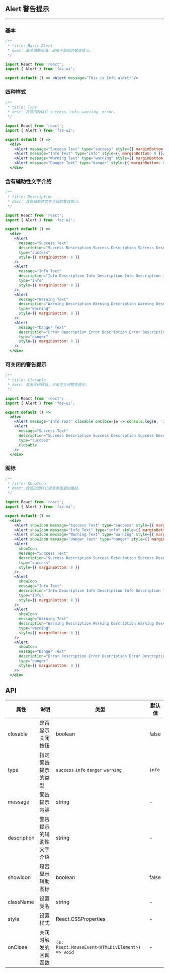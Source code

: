 ## Alert 警告提示
---
### 基本

```jsx
/**
 * title: Basic Alert
 * desc: 最简单的用法，适用于简短的警告提示。
 */

import React from 'react';
import { Alert } from 'faz-ui';

export default () => <Alert message="This is Info alert!"/>
```
### 四种样式

```jsx
/**
 * title: Type
 * desc: 共有四种样式 success、info、warning、error。
 */

import React from 'react';
import { Alert } from 'faz-ui';

export default () =>
  <div>
    <Alert message="Success Text" type="success" style={{ marginBottom: 8 }}/>
    <Alert message="Info Text" type="info" style={{ marginBottom: 8 }}/>
    <Alert message="Warning Text" type="warning" style={{ marginBottom: 8 }}/>
    <Alert message="Danger Text" type="danger" style={{ marginBottom: 8 }}/>
  </div>
```
### 含有辅助性文字介绍

```jsx
/**
 * title: Description
 * desc: 含有辅助性文字介绍的警告提示。
 */

import React from 'react';
import { Alert } from 'faz-ui';

export default () =>
  <div>
    <Alert
      message="Success Text"
      description="Success Description Success Description Success Description"
      type="success"
      style={{ marginBottom: 8 }}
    />
    <Alert
      message="Info Text"
      description="Info Description Info Description Info Description Info Description"
      type="info"
      style={{ marginBottom: 8 }}
    />
    <Alert
      message="Warning Text"
      description="Warning Description Warning Description Warning Description Warning Description"
      type="warning"
      style={{ marginBottom: 8 }}
    />
    <Alert
      message="Danger Text"
      description="Error Description Error Description Error Description Error Description"
      type="danger"
      style={{ marginBottom: 8 }}
    />
  </div>
```

### 可关闭的警告提示

```jsx
/**
 * title: Closable
 * desc: 显示关闭按钮，点击可关闭警告提示。
 */

import React from 'react';
import { Alert } from 'faz-ui';

export default () =>
  <div>
    <Alert message="Info Text" closable onClose={e => console.log(e, 'I was closed.')} style={{ marginBottom: 8 }}/>
    <Alert
      message="Success Text"
      description="Success Description Success Description Success Description"
      type="success"
      closable
    />
  </div>
```

### 图标

```jsx
/**
 * title: ShowIcon
 * desc: 合适的图标让信息类型更加醒目。
 */

import React from 'react';
import { Alert } from 'faz-ui';

export default () =>
  <div>
    <Alert showIcon message="Success Text" type="success" style={{ marginBottom: 8 }}/>
    <Alert showIcon message="Info Text" type="info" style={{ marginBottom: 8 }}/>
    <Alert showIcon message="Warning Text" type="warning" style={{ marginBottom: 8 }}/>
    <Alert showIcon message="Danger Text" type="danger" style={{ marginBottom: 8 }}/>
    <Alert
      showIcon
      message="Success Text"
      description="Success Description Success Description Success Description"
      type="success"
      style={{ marginBottom: 8 }}
    />
    <Alert
      showIcon
      message="Info Text"
      description="Info Description Info Description Info Description Info Description"
      type="info"
      style={{ marginBottom: 8 }}
    />
    <Alert
      showIcon
      message="Warning Text"
      description="Warning Description Warning Description Warning Description Warning Description"
      type="warning"
      style={{ marginBottom: 8 }}
    />
    <Alert
      showIcon
      message="Danger Text"
      description="Error Description Error Description Error Description Error Description"
      type="danger"
      style={{ marginBottom: 8 }}
    />
  </div>
```

## API

| 属性        | 说明  | 类型   | 默认值 |
| ----------- | ----- | ------ | --    |
| closable    | 是否显示关闭按钮 | boolean | false |
| type        | 指定警告提示的类型 | `success` `info` `danger` `warning` | `info` |
| message     | 警告提示内容 | string | - |
| description | 警告提示的辅助性文字介绍 | string | - |
| showIcon    | 是否显示辅助图标 | boolean | false |
| className   | 设置类名 | string | - |
| style       | 设置样式 | React.CSSProperties | - |
| onClose     | 关闭时触发的回调函数	 | `(e: React.MouseEvent<HTMLDivElement>) => void` | - |